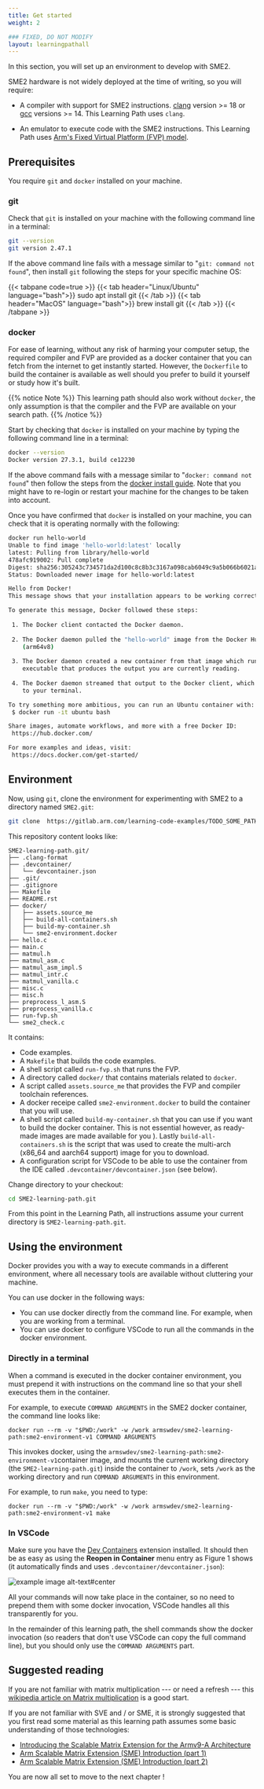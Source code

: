 ```yaml
---
title: Get started
weight: 2

### FIXED, DO NOT MODIFY
layout: learningpathall
---
```


In this section, you will set up an environment to develop with SME2.

SME2 hardware is not widely deployed at the time of writing, so you will require:

 - A compiler with support for SME2 instructions. [clang](https://www.llvm.org/)
   version >= 18 or [gcc](https://gcc.gnu.org/) versions >= 14. This Learning
   Path uses ``clang``.

 - An emulator to execute code with the SME2 instructions. This Learning
   Path uses [Arm's Fixed Virtual Platform (FVP) model](https://developer.arm.com/Tools%20and%20Software/Fixed%20Virtual%20Platforms).


## Prerequisites

You require ``git`` and ``docker`` installed on your machine.

### git

Check that ``git`` is installed on your machine with the following command line in a terminal:

```BASH { output_lines=2 }
git --version
git version 2.47.1
```

If the above command line fails with a message similar to "``git: command not found``", then install ``git`` following the steps for your specific machine OS:

{{< tabpane code=true >}}
  {{< tab header="Linux/Ubuntu" language="bash">}}
sudo apt install git
  {{< /tab >}}
  {{< tab header="MacOS" language="bash">}}
brew install git
  {{< /tab >}}
{{< /tabpane >}}

### docker

For ease of learning, without any risk of harming your computer setup, the
required compiler and FVP are provided as a docker container that you can fetch
from the internet to get instantly started. However, the ``Dockerfile`` to build
the container is available as well should you prefer to build it yourself or
study how it's built.

{{% notice Note %}}
This learning path should also work without ``docker``, the only assumption is
that the compiler and the FVP are available on your search path.
{{% /notice %}}

Start by checking that ``docker`` is installed on your machine by typing the following
command line in a terminal:

```BASH { output_lines="2" }
docker --version
Docker version 27.3.1, build ce12230
```

If the above command fails with a message similar to "``docker: command not found``"
then follow the steps from the [docker install guide](https://learn.arm.com/install-guides/docker/).
Note that you might have to re-login or restart your machine for the changes to be taken into account.

Once you have confirmed that ``docker`` is installed on your machine, you can check that it is operating normally with the following:

```BASH { output_lines="2-27" }
docker run hello-world
Unable to find image 'hello-world:latest' locally
latest: Pulling from library/hello-world
478afc919002: Pull complete
Digest: sha256:305243c734571da2d100c8c8b3c3167a098cab6049c9a5b066b6021a60fcb966
Status: Downloaded newer image for hello-world:latest

Hello from Docker!
This message shows that your installation appears to be working correctly.

To generate this message, Docker followed these steps:
 
 1. The Docker client contacted the Docker daemon.
 
 2. The Docker daemon pulled the "hello-world" image from the Docker Hub.
    (arm64v8)
 
 3. The Docker daemon created a new container from that image which runs the
    executable that produces the output you are currently reading.
 
 4. The Docker daemon streamed that output to the Docker client, which sent it
    to your terminal.

To try something more ambitious, you can run an Ubuntu container with:
 $ docker run -it ubuntu bash

Share images, automate workflows, and more with a free Docker ID:
 https://hub.docker.com/

For more examples and ideas, visit:
 https://docs.docker.com/get-started/
```

## Environment

Now, using ``git``, clone the environment for experimenting with SME2 to a directory
named ``SME2.git``:

```BASH
git clone  https://gitlab.arm.com/learning-code-examples/TODO_SOME_PATH SME2-learning-path.git
```

This repository content looks like:

```TXT
SME2-learning-path.git/
├── .clang-format
├── .devcontainer/
│   └── devcontainer.json
├── .git/
├── .gitignore
├── Makefile
├── README.rst
├── docker/
│   ├── assets.source_me
│   ├── build-all-containers.sh
│   ├── build-my-container.sh
│   └── sme2-environment.docker
├── hello.c
├── main.c
├── matmul.h
├── matmul_asm.c
├── matmul_asm_impl.S
├── matmul_intr.c
├── matmul_vanilla.c
├── misc.c
├── misc.h
├── preprocess_l_asm.S
├── preprocess_vanilla.c
├── run-fvp.sh
└── sme2_check.c
```

It contains:
- Code examples.
- A ``Makefile`` that builds the code examples.
- A shell script called ``run-fvp.sh`` that runs the FVP.
- A directory called ``docker/`` that contains materials related to ``docker``.
- A script called ``assets.source_me`` that provides the FVP and compiler toolchain references.
- A docker receipe called ``sme2-environment.docker`` to build the container that
  you will use.
- A shell script called ``build-my-container.sh`` that you can use if you want to build the docker container. This is not essential however, as ready-made
  images are made available for you ). Lastly ``build-all-containers.sh`` is the
  script that was used to create the multi-arch (x86_64 and aarch64 support)
  image for you to download.
- A configuration script for VSCode to be able to use the container from the IDE called ``.devcontainer/devcontainer.json`` (see below).

Change directory to your checkout:

```BASH
cd SME2-learning-path.git
```

From this point in the Learning Path, all instructions assume your current
directory is ``SME2-learning-path.git``.

## Using the environment

Docker provides you with a way to execute commands in a different environment,
where all necessary tools are available without cluttering your machine. 

You can use docker in the following ways:
- You can use docker directly from the command line. For example, when you are working
  from a terminal.
- You can use docker to configure VSCode to run all the commands in the docker environment.

### Directly in a terminal

When a command is executed in the docker container environment, you must prepend it with instructions on the command line so that your shell executes them in the container. 

For example, to execute ``COMMAND ARGUMENTS`` in the SME2 docker container, the command line looks like:

```SH
docker run --rm -v "$PWD:/work" -w /work armswdev/sme2-learning-path:sme2-environment-v1 COMMAND ARGUMENTS
```

This invokes docker, using the
``armswdev/sme2-learning-path:sme2-environment-v1``container
image, and mounts the current working directory (the ``SME2-learning-path.git``)
inside the container to ``/work``, sets ``/work`` as the
working directory and run ``COMMAND ARGUMENTS`` in this environment.

For example, to run ``make``, you need to type:

```SH
docker run --rm -v "$PWD:/work" -w /work armswdev/sme2-learning-path:sme2-environment-v1 make
```

### In VSCode

Make sure you have the [Dev
Containers](https://marketplace.visualstudio.com/items?itemName=ms-vscode-remote.remote-containers)
extension installed. It should then be as easy as using the **Reopen in
Container** menu entry as Figure 1 shows (it automatically finds and uses
``.devcontainer/devcontainer.json``):

![example image alt-text#center](VSCode.png "Figure 1. Using the Dev Containers extension")

All your commands will now take place in the container, so no need to prepend
them with some docker invocation, VSCode handles all this transparently for you.

In the remainder of this learning path, the shell commands show the docker
invocation (so readers that don't use VSCode can copy the full command line),
but you should only use the ``COMMAND ARGUMENTS`` part.

## Suggested reading

If you are not familiar with matrix multiplication --- or need a refresh ---
this [wikipedia article on Matrix
multiplication](https://en.wikipedia.org/wiki/Matrix_multiplication) is a good
start.

If you are not familiar with SVE and / or SME, it is strongly suggested that you
first read some material as this learning path assumes some basic understanding
of those technologies:

 - [Introducing the Scalable Matrix Extension for the Armv9-A
   Architecture](https://community.arm.com/arm-community-blogs/b/architectures-and-processors-blog/posts/scalable-matrix-extension-armv9-a-architecture)
 - [Arm Scalable Matrix Extension (SME) Introduction (part
   1)](https://community.arm.com/arm-community-blogs/b/architectures-and-processors-blog/posts/arm-scalable-matrix-extension-introduction)
 - [Arm Scalable Matrix Extension (SME) Introduction (part
   2)](https://community.arm.com/arm-community-blogs/b/architectures-and-processors-blog/posts/arm-scalable-matrix-extension-introduction-p2)

You are now all set to move to the next chapter !